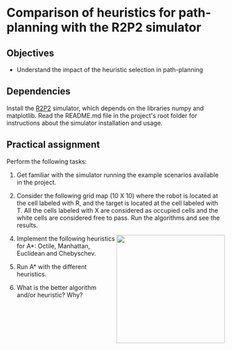 # Comparison of heuristics for path-planning with the R2P2 simulator

## Objectives

* Understand the impact of the heuristic selection in path-planning

## Dependencies

Install the [R2P2](https://github.com/ISG-UAH/R2P2) simulator, which depends on the libraries numpy and matplotlib. Read the README.md file in the project's root folder for instructions about the simulator installation and usage.

## Practical assignment

Perform the following tasks:

1. Get familiar with the simulator running the example scenarios available in the project.

2. Consider the following grid map (10 X 10) where the robot is located at the cell labeled with R, and the target is located at the cell labeled with T. All the cells labeled with X are considered as occupied cells and the white cells are considered free to pass. Run the algorithms and see the results.  
 
<img align="right" src="r2p2-mapgrid.png" width="250">

4. Implement the following heuristics for A*: Octile, Manhattan, Euclidean and Chebyschev.

5. Run A* with the different heuristics.

7. What is the better algorithm and/or heuristic? Why?
